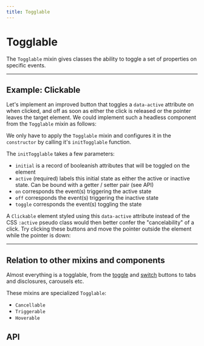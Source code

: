 ```yaml
---
title: Togglable
---
```


<script lang="ts">
	import Highlighter from "$components/Highlighter.svelte";
	import Demo from "$components/Demo.svelte";
</script>

# Togglable

The `Togglable` mixin gives classes the ability to toggle a set of properties on specific events.

---

## Example: Clickable

Let's implement an improved button that toggles a `data-active` attribute on when clicked, and off as soon as either the click is released or the pointer leaves the target element. We could implement such a headless component from the `Togglable` mixin as follows:

<Highlighter file="./clickable.svelte.ts" />

We only have to apply the `Togglable` mixin and configures it in the `constructor` by calling it's `initTogglable` function.

The `initTogglable` takes a few parameters:
- `initial` is a record of booleanish attributes that will be toggled on the element
- `active` (required) labels this initial state as either the active or inactive state. Can be bound with a getter / setter pair (see API)
- `on` corresponds the event(s) triggering the active state
- `off` corresponds the event(s) triggering the inactive state
- `toggle` corresponds the event(s) toggling the state

A `Clickable` element styled using this `data-active` attribute instead of the CSS `:active` pseudo class would then better confer the "cancelability" of a click. Try clicking these buttons and move the pointer outside the element while the pointer is down:

<Demo file="./clickable.svelte" value="result" />

---

## Relation to other mixins and components

Almost everything is a togglable, from the [toggle](/components/toggle) and [switch](components/switch) buttons to tabs and disclosures, carousels etc.

These mixins are specialized `Togglable`:
- `Cancellable`
- `Triggerable`
- `Hoverable`

## API

<API file="togglable.svelte.ts" type="TogglableOptions" defaults={true}/>
